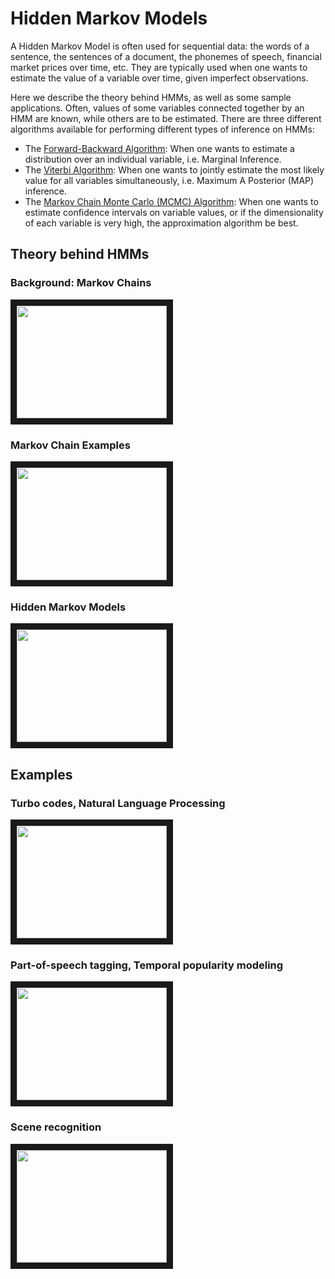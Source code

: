 # Hidden Markov Models

A Hidden Markov Model is often used for sequential data: the words of a sentence, the sentences of a document, the phonemes of speech, financial market prices over time, etc. They are typically used when one wants to estimate the value of a variable over time, given  imperfect observations. 

Here we describe the theory behind HMMs, as well as some sample applications. Often, values of some variables connected together by an HMM are known, while others are to be estimated.  There are  three different algorithms available for performing different types of inference on HMMs:

* The [Forward-Backward Algorithm](https://github.com/hpcanalytics/Hidden-Markov-Model/tree/master/algorithm.forward-backward): When one wants to estimate a distribution over an individual variable, i.e. Marginal Inference. 
* The [Viterbi Algorithm](https://github.com/hpcanalytics/Hidden-Markov-Model/tree/master/algorithm.viterbi): When one wants to jointly estimate the most likely value for all variables simultaneously, i.e. Maximum A Posterior (MAP) inference.  
* The [Markov Chain Monte Carlo (MCMC) Algorithm](https://github.com/hpcanalytics/Hidden-Markov-Model/tree/master/algorithm.mcmc): When one wants to estimate confidence intervals on variable values, or if the dimensionality of each variable is very high, the approximation algorithm be best.

## Theory behind HMMs

### Background: Markov Chains
<a href="http://www.youtube.com/watch?feature=player_embedded&v=kpz28cggDy8
" target="_blank"><img src="http://img.youtube.com/vi/kpz28cggDy8/0.jpg" 
width="240" height="180" border="10" /></a>

### Markov Chain Examples
<a href="http://www.youtube.com/watch?feature=player_embedded&v=IIXR1-iDHNU
" target="_blank"><img src="http://img.youtube.com/vi/IIXR1-iDHNU/0.jpg" 
width="240" height="180" border="10" /></a>

### Hidden Markov Models
<a href="http://www.youtube.com/watch?feature=player_embedded&v=oGqp_fAv5S8
" target="_blank"><img src="http://img.youtube.com/vi/oGqp_fAv5S8/0.jpg" 
width="240" height="180" border="10" /></a>



## Examples

### Turbo codes, Natural Language Processing
<a href="http://www.youtube.com/watch?feature=player_embedded&v=WSrIjkOtg7g" target="_blank"><img src="http://img.youtube.com/vi/WSrIjkOtg7g/0.jpg" 
width="240" height="180" border="10" /></a>


### Part-of-speech tagging, Temporal popularity modeling
<a href="http://www.youtube.com/watch?feature=player_embedded&v=qeVbSsx67ps" target="_blank"><img src="http://img.youtube.com/vi/qeVbSsx67ps/0.jpg" 
width="240" height="180" border="10" /></a>


### Scene recognition
<a href="http://www.youtube.com/watch?feature=player_embedded&v=u-8J2uEMeyM" target="_blank"><img src="http://img.youtube.com/vi/u-8J2uEMeyM/0.jpg" 
width="240" height="180" border="10" /></a>












